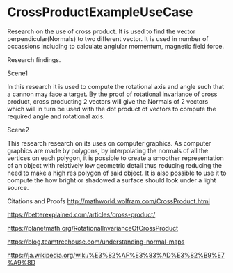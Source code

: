 # CrossProductExampleUseCase

Research on the use of cross product.
It is used to find the vector perpendicular(Normals) to two different vector.
It is used in number of occassions including to calculate anglular momentum, magnetic field force.

Research findings.

Scene1

In this research it is used to compute the rotational axis and angle such that a cannon may face a target.
By the proof of rotational invariance of cross product,
cross producting 2 vectors will give the Normals of 2 vectors which will in turn be used with the dot product of vectors
to compute the required angle and rotational axis.


Scene2

This research research on its uses on computer graphics.
As computer graphics are made by polygons, by interpolating the normals of all the vertices on each polygon, 
it is possible to create a smoother representation of an object with relatively low geometric detail thus
reducing reducing the need to make a high res polygon of said object. 
It is also possible to use it to compute the how bright or shadowed a surface should look under a light source.



Citations and Proofs
http://mathworld.wolfram.com/CrossProduct.html

https://betterexplained.com/articles/cross-product/

https://planetmath.org/RotationalInvarianceOfCrossProduct

https://blog.teamtreehouse.com/understanding-normal-maps

https://ja.wikipedia.org/wiki/%E3%82%AF%E3%83%AD%E3%82%B9%E7%A9%8D
